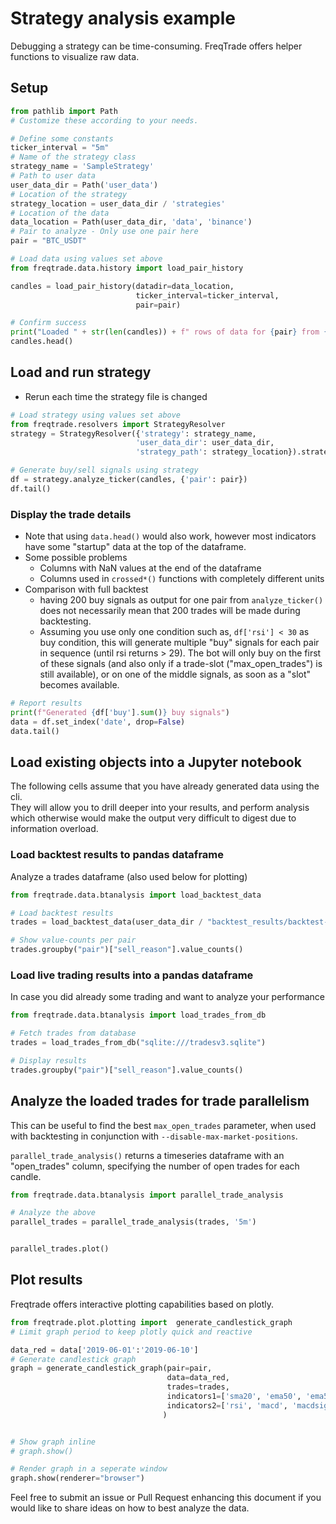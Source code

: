 # Strategy analysis example

Debugging a strategy can be time-consuming. FreqTrade offers helper functions to visualize raw data.

## Setup


```python
from pathlib import Path
# Customize these according to your needs.

# Define some constants
ticker_interval = "5m"
# Name of the strategy class
strategy_name = 'SampleStrategy'
# Path to user data
user_data_dir = Path('user_data')
# Location of the strategy
strategy_location = user_data_dir / 'strategies'
# Location of the data
data_location = Path(user_data_dir, 'data', 'binance')
# Pair to analyze - Only use one pair here
pair = "BTC_USDT"
```


```python
# Load data using values set above
from freqtrade.data.history import load_pair_history

candles = load_pair_history(datadir=data_location,
                            ticker_interval=ticker_interval,
                            pair=pair)

# Confirm success
print("Loaded " + str(len(candles)) + f" rows of data for {pair} from {data_location}")
candles.head()
```

## Load and run strategy
* Rerun each time the strategy file is changed


```python
# Load strategy using values set above
from freqtrade.resolvers import StrategyResolver
strategy = StrategyResolver({'strategy': strategy_name,
                            'user_data_dir': user_data_dir,
                            'strategy_path': strategy_location}).strategy

# Generate buy/sell signals using strategy
df = strategy.analyze_ticker(candles, {'pair': pair})
df.tail()
```

### Display the trade details

* Note that using `data.head()` would also work, however most indicators have some "startup" data at the top of the dataframe.
* Some possible problems
    * Columns with NaN values at the end of the dataframe
    * Columns used in `crossed*()` functions with completely different units
* Comparison with full backtest
    * having 200 buy signals as output for one pair from `analyze_ticker()` does not necessarily mean that 200 trades will be made during backtesting.
    * Assuming you use only one condition such as, `df['rsi'] < 30` as buy condition, this will generate multiple "buy" signals for each pair in sequence (until rsi returns > 29). The bot will only buy on the first of these signals (and also only if a trade-slot ("max_open_trades") is still available), or on one of the middle signals, as soon as a "slot" becomes available.  



```python
# Report results
print(f"Generated {df['buy'].sum()} buy signals")
data = df.set_index('date', drop=False)
data.tail()
```

## Load existing objects into a Jupyter notebook

The following cells assume that you have already generated data using the cli.  
They will allow you to drill deeper into your results, and perform analysis which otherwise would make the output very difficult to digest due to information overload.

### Load backtest results to pandas dataframe

Analyze a trades dataframe (also used below for plotting)


```python
from freqtrade.data.btanalysis import load_backtest_data

# Load backtest results
trades = load_backtest_data(user_data_dir / "backtest_results/backtest-result.json")

# Show value-counts per pair
trades.groupby("pair")["sell_reason"].value_counts()
```

### Load live trading results into a pandas dataframe

In case you did already some trading and want to analyze your performance


```python
from freqtrade.data.btanalysis import load_trades_from_db

# Fetch trades from database
trades = load_trades_from_db("sqlite:///tradesv3.sqlite")

# Display results
trades.groupby("pair")["sell_reason"].value_counts()
```

## Analyze the loaded trades for trade parallelism
This can be useful to find the best `max_open_trades` parameter, when used with backtesting in conjunction with `--disable-max-market-positions`.

`parallel_trade_analysis()` returns a timeseries dataframe with an "open_trades" column, specifying the number of open trades for each candle.


```python
from freqtrade.data.btanalysis import parallel_trade_analysis

# Analyze the above
parallel_trades = parallel_trade_analysis(trades, '5m')


parallel_trades.plot()
```

## Plot results

Freqtrade offers interactive plotting capabilities based on plotly.


```python
from freqtrade.plot.plotting import  generate_candlestick_graph
# Limit graph period to keep plotly quick and reactive

data_red = data['2019-06-01':'2019-06-10']
# Generate candlestick graph
graph = generate_candlestick_graph(pair=pair,
                                   data=data_red,
                                   trades=trades,
                                   indicators1=['sma20', 'ema50', 'ema55'],
                                   indicators2=['rsi', 'macd', 'macdsignal', 'macdhist']
                                  )



```


```python
# Show graph inline
# graph.show()

# Render graph in a seperate window
graph.show(renderer="browser")

```

Feel free to submit an issue or Pull Request enhancing this document if you would like to share ideas on how to best analyze the data.
